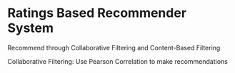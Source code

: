 # Ratings Based Recommender System
Recommend through Collaborative Filtering and Content-Based Filtering

Collaborative Filtering:
Use Pearson Correlation to make recommendations
